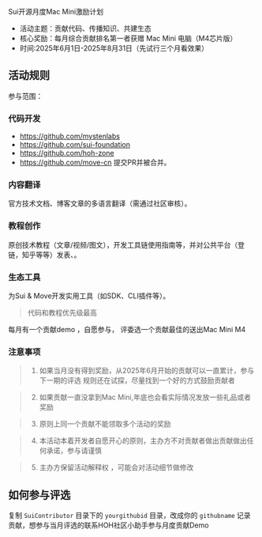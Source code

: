 Sui开源月度Mac Mini激励计划
- 活动主题：贡献代码、传播知识、共建生态
- 核心奖励：每月综合贡献排名第一者获赠 Mac Mini 电脑（M4芯片版）
- 时间:2025年6月1日-2025年8月31日（先试行三个月看效果）
## 活动规则
参与范围：
### 代码开发
- https://github.com/mystenlabs
- https://github.com/sui-foundation
- https://github.com/hoh-zone
- https://github.com/move-cn
提交PR并被合并。

### 内容翻译
官方技术文档、博客文章的多语言翻译（需通过社区审核）。
### 教程创作
原创技术教程（文章/视频/图文），开发工具链使用指南等，并对公共平台（登链，知乎等等）发表、。
### 生态工具
为Sui & Move开发实用工具（如SDK、CLI插件等）。

> 代码和教程优先级最高

每月有一个贡献demo ，自愿参与，
评委选一个贡献最佳的送出Mac Mini M4

### 注意事项
> 1. 如果当月没有得到奖励，从2025年6月开始的贡献可以一直累计，参与下一期的评选
规则还在试探，尽量找到一个好的方式鼓励贡献者

> 2. 如果贡献一直没拿到Mac Mini,年底也会看实际情况发放一些礼品或者奖励

> 3. 原则上同一个贡献不能领取多个活动的奖励

> 4. 本活动本着开发者自愿开心的原则，主办方不对贡献者做出贡献做出任何承诺，参与请谨慎

> 5. 主办方保留活动解释权 ，可能会对活动细节做修改

## 如何参与评选

复制 `SuiContributor` 目录下的 `yourgithubid` 目录，改成你的 `githubname`
 记录贡献，想参与当月评选的联系HOH社区小助手参与月度贡献Demo

